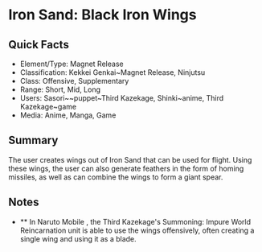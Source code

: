 # Iron Sand: Black Iron Wings

## Quick Facts
- Element/Type: Magnet Release
- Classification: Kekkei Genkai~Magnet Release, Ninjutsu
- Class: Offensive, Supplementary
- Range: Short, Mid, Long
- Users: Sasori~~puppet~Third Kazekage, Shinki~anime, Third Kazekage~game
- Media: Anime, Manga, Game

## Summary
The user creates wings out of Iron Sand that can be used for flight. Using these wings, the user can also generate feathers in the form of homing missiles, as well as can combine the wings to form a giant spear.

## Notes
- ** In Naruto Mobile , the Third Kazekage's Summoning: Impure World Reincarnation unit is able to use the wings offensively, often creating a single wing and using it as a blade.
